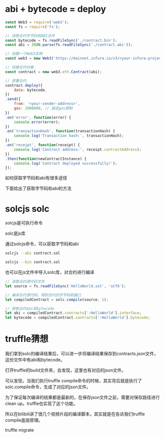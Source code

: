 # abi + bytecode = deploy

```js
const Web3 = require('web3');
const fs = require('fs');

// 读取合约字节码和ABI文件
const bytecode = fs.readFileSync('./contract.bin');
const abi = JSON.parse(fs.readFileSync('./contract.abi'));

// 创建一个Web3实例
const web3 = new Web3('https://mainnet.infura.io/v3/<your-infura-project-id>');

// 创建合约对象
const contract = new web3.eth.Contract(abi);

// 部署合约
contract.deploy({
    data: bytecode,
})
.send({
    from: '<your-sender-address>',
    gas: 2000000, // 指定gas限制
})
.on('error', function(error) {
    console.error(error);
})
.on('transactionHash', function(transactionHash) {
    console.log('Transaction hash:', transactionHash);
})
.on('receipt', function(receipt) {
    console.log('Contract address:', receipt.contractAddress);
})
.then(function(newContractInstance) {
    console.log('Contract deployed successfully!');
});

```

如何获取字节码和abi有很多途径

下面给出了获取字节码和abi的方法

# solcjs solc

solcjs是可执行命令

solc是js库

通过solcjs命令，可以获取字节码和abi

```sh
solcjs --abi contract.sol

solcjs --bin contract.sol
```

也可以在js文件中导入solc库，对合约进行编译

```js
// 读取合约源代码文件
let source = fs.readFileSync('HelloWorld.sol', 'utf8');

// 编译合约源代码，得到合约的字节码和接口
let compiledContract = solc.compile(source, 1);

// 获取合约abi和bytecode
let abi = compiledContract.contracts[':HelloWorld'].interface;
let bytecode = compiledContract.contracts[':HelloWorld'].bytecode;
```

# truffle猜想

我们拿到solc的编译结果后，可以进一步将编译结果保存到contracts.json文件，这份文件中有abi和bytecode。

打开truffle的build文件夹，会发现，这里也有对应的json文件。

可以发现，当我们执行truffle compile命令的时候，其实背后就是执行了solc.compile命令，生成了对应的json文件。

为了保证每次编译的结果都是最新的，在保存json文件之前，需要对保存路径进行clean up。truffle也实现了这个功能。

所以在bilibili讲了很几个视频片段的编译脚本，其实就是在告诉我们truffle compile底层原理。

truffle migrate
